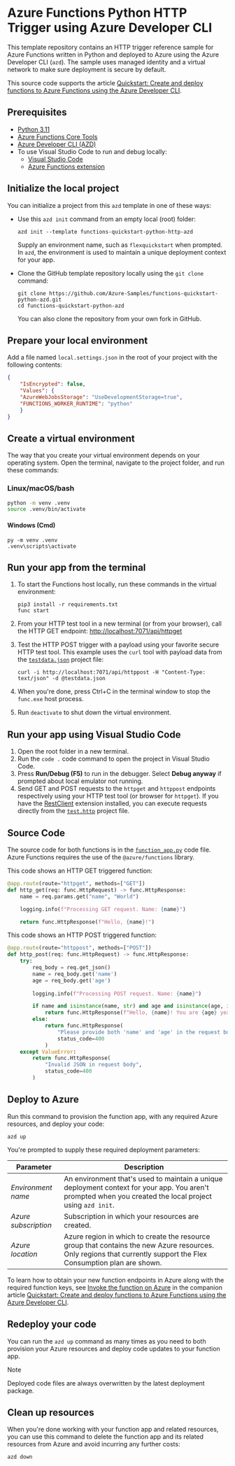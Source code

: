 <!--
---
name: Azure Functions Python HTTP Trigger using Azure Developer CLI
description: This repository contains an Azure Functions HTTP trigger quickstart written in Python and deployed to Azure Functions Flex Consumption using the Azure Developer CLI (azd). The sample uses managed identity and a virtual network to make sure deployment is secure by default.
page_type: sample
languages:
- azdeveloper
- python
- bicep
products:
- azure
- azure-functions
- entra-id
urlFragment: functions-quickstart-python-azd
---
-->

# Azure Functions Python HTTP Trigger using Azure Developer CLI

This template repository contains an HTTP trigger reference sample for Azure Functions written in Python and deployed to Azure using the Azure Developer CLI (`azd`). The sample uses managed identity and a virtual network to make sure deployment is secure by default.

This source code supports the article [Quickstart: Create and deploy functions to Azure Functions using the Azure Developer CLI](https://learn.microsoft.com/azure/azure-functions/create-first-function-azure-developer-cli?pivots=programming-language-python).

## Prerequisites

+ [Python 3.11](https://www.python.org/)
+ [Azure Functions Core Tools](https://learn.microsoft.com/azure/azure-functions/functions-run-local?pivots=programming-language-python#install-the-azure-functions-core-tools)
+ [Azure Developer CLI (AZD)](https://learn.microsoft.com/azure/developer/azure-developer-cli/install-azd)
+ To use Visual Studio Code to run and debug locally:
  + [Visual Studio Code](https://code.visualstudio.com/)
  + [Azure Functions extension](https://marketplace.visualstudio.com/items?itemName=ms-azuretools.vscode-azurefunctions)

## Initialize the local project

You can initialize a project from this `azd` template in one of these ways:

+ Use this `azd init` command from an empty local (root) folder:

    ```shell
    azd init --template functions-quickstart-python-http-azd
    ```

    Supply an environment name, such as `flexquickstart` when prompted. In `azd`, the environment is used to maintain a unique deployment context for your app.

+ Clone the GitHub template repository locally using the `git clone` command:

    ```shell
    git clone https://github.com/Azure-Samples/functions-quickstart-python-azd.git
    cd functions-quickstart-python-azd
    ```

    You can also clone the repository from your own fork in GitHub.

## Prepare your local environment

Add a file named `local.settings.json` in the root of your project with the following contents:

```json
{
    "IsEncrypted": false,
    "Values": {
    "AzureWebJobsStorage": "UseDevelopmentStorage=true",
    "FUNCTIONS_WORKER_RUNTIME": "python"
    }
}
```

## Create a virtual environment

The way that you create your virtual environment depends on your operating system.
Open the terminal, navigate to the project folder, and run these commands:

### Linux/macOS/bash

```bash
python -m venv .venv
source .venv/bin/activate
```

#### Windows (Cmd)

```shell
py -m venv .venv
.venv\scripts\activate
```

## Run your app from the terminal

1. To start the Functions host locally, run these commands in the virtual environment:

    ```shell
    pip3 install -r requirements.txt
    func start
    ```

1. From your HTTP test tool in a new terminal (or from your browser), call the HTTP GET endpoint: <http://localhost:7071/api/httpget>

1. Test the HTTP POST trigger with a payload using your favorite secure HTTP test tool. This example uses the `curl` tool with payload data from the [`testdata.json`](./testdata.json) project file:

    ```shell
    curl -i http://localhost:7071/api/httppost -H "Content-Type: text/json" -d @testdata.json
    ```

1. When you're done, press Ctrl+C in the terminal window to stop the `func.exe` host process.

1. Run `deactivate` to shut down the virtual environment.

## Run your app using Visual Studio Code

1. Open the root folder in a new terminal.
1. Run the `code .` code command to open the project in Visual Studio Code.
1. Press **Run/Debug (F5)** to run in the debugger. Select **Debug anyway** if prompted about local emulator not running.
1. Send GET and POST requests to the `httpget` and `httppost` endpoints respectively using your HTTP test tool (or browser for `httpget`). If you have the [RestClient](https://marketplace.visualstudio.com/items?itemName=humao.rest-client) extension installed, you can execute requests directly from the [`test.http`](test.http) project file.

## Source Code

The source code for both functions is in the [`function_app.py`](./function_app.py) code file. Azure Functions requires the use of the `@azure/functions` library.

This code shows an HTTP GET triggered function:  

```python
@app.route(route="httpget", methods=["GET"])
def http_get(req: func.HttpRequest) -> func.HttpResponse:
    name = req.params.get("name", "World")

    logging.info(f"Processing GET request. Name: {name}")

    return func.HttpResponse(f"Hello, {name}!")
```

This code shows an HTTP POST triggered function:

```python
@app.route(route="httppost", methods=["POST"])
def http_post(req: func.HttpRequest) -> func.HttpResponse:
    try:
        req_body = req.get_json()
        name = req_body.get('name')
        age = req_body.get('age')
        
        logging.info(f"Processing POST request. Name: {name}")

        if name and isinstance(name, str) and age and isinstance(age, int):
            return func.HttpResponse(f"Hello, {name}! You are {age} years old!")
        else:
            return func.HttpResponse(
                "Please provide both 'name' and 'age' in the request body.",
                status_code=400
            )
    except ValueError:
        return func.HttpResponse(
            "Invalid JSON in request body",
            status_code=400
        )
```

## Deploy to Azure

Run this command to provision the function app, with any required Azure resources, and deploy your code:

```shell
azd up
```

You're prompted to supply these required deployment parameters:

| Parameter | Description |
| ---- | ---- |
| _Environment name_ | An environment that's used to maintain a unique deployment context for your app. You aren't prompted when you created the local project using `azd init`.|
| _Azure subscription_ | Subscription in which your resources are created.|
| _Azure location_ | Azure region in which to create the resource group that contains the new Azure resources. Only regions that currently support the Flex Consumption plan are shown.|

To learn how to obtain your new function endpoints in Azure along with the required function keys, see [Invoke the function on Azure](https://learn.microsoft.com/azure/azure-functions/create-first-function-azure-developer-cli?pivots=programming-language-java#invoke-the-function-on-azure) in the companion article [Quickstart: Create and deploy functions to Azure Functions using the Azure Developer CLI](https://learn.microsoft.com/azure/azure-functions/create-first-function-azure-developer-cli?pivots=programming-language-java#invoke-the-function-on-azure).

## Redeploy your code

You can run the `azd up` command as many times as you need to both provision your Azure resources and deploy code updates to your function app. 

>[!NOTE]
>Deployed code files are always overwritten by the latest deployment package.

## Clean up resources

When you're done working with your function app and related resources, you can use this command to delete the function app and its related resources from Azure and avoid incurring any further costs:

```shell
azd down
```
